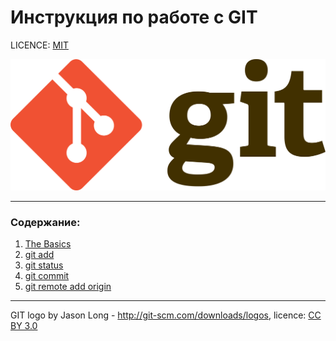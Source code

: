 # Инструкция по работе с GIT

LICENCE: [MIT](./licence.md)

![1920px-Git-logo.svg](./Assets/1920px-Git-logo.svg.png)

---

### Содержание:
1. [The Basics](./basics.md)
2. [git add](./add.md)
3. [git status](./status.md)
4. [git commit](./commit.md)
5. [git remote add origin](./remote.md)



---

GIT logo by Jason Long - http://git-scm.com/downloads/logos, licence: [CC BY 3.0](https://creativecommons.org/licenses/by/3.0/) 
